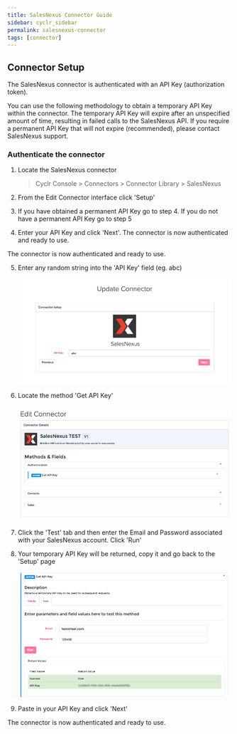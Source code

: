 ```yaml
---
title: SalesNexus Connector Guide
sidebar: cyclr_sidebar
permalink: salesnexus-connector
tags: [connector]
---
```


## Connector Setup

The SalesNexus connector is authenticated with an API Key (authorization token).

You can use the following methodology to obtain a temporary API Key within the connector. The temporary API Key will expire after an unspecified amount of time, resulting in failed calls to the SalesNexus API. If you require a permanent API Key that will not expire (recommended), please contact SalesNexus support.

### Authenticate the connector

1. Locate the SalesNexus connector

   > Cyclr Console > Connectors > Connector Library > SalesNexus

2. From the Edit Connector interface click 'Setup'

3. If you have obtained a permanent API Key go to step 4. If you do not have a permanent API Key go to step 5

4. Enter your API Key and click 'Next'. The connector is now authenticated and ready to use.

The connector is now authenticated and ready to use.

5. Enter any random string into the 'API Key' field (eg. abc)

   ![salesnexus setup](./images/salesnexus_setup_1.png)

6. Locate the method 'Get API Key'

   ![salesnexus setup](./images/salesnexus_setup_2.png)

7. Click the 'Test' tab and then enter the Email and Password associated with your SalesNexus account. Click 'Run'

8. Your temporary API Key will be returned, copy it and go back to the 'Setup' page

   ![salesnexus setup](./images/salesnexus_setup_3.png)

9. Paste in your API Key and click 'Next'

The connector is now authenticated and ready to use.
